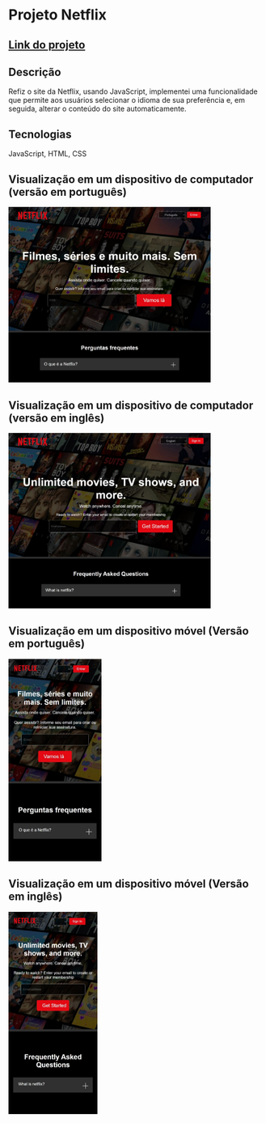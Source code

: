 # Projeto Netflix

## [Link do projeto](https://jpcardoso03.github.io/Projeto-Netflix/)

## Descrição
Refiz o site da Netflix, usando JavaScript, implementei uma funcionalidade que permite aos usuários selecionar o idioma de sua preferência e, em seguida, alterar o conteúdo do site automaticamente.

## Tecnologias
JavaScript, HTML, CSS



## Visualização em um dispositivo de computador (versão em português)
<img src="https://github.com/jpcardoso03/Projeto-Netflix/blob/master/images/netflix-portuguese.jpeg?raw=true" width="400px">

## Visualização em um dispositivo de computador (versão em inglês)
<img src="https://github.com/jpcardoso03/Projeto-Netflix/blob/master/images/netflix-english.jpeg?raw=true" width="400px">

## Visualização em um dispositivo móvel (Versão em português)
<img src="https://github.com/jpcardoso03/Projeto-Netflix/blob/master/images/netflix-portuguese-celular.jpeg?raw=true" height="400px">

## Visualização em um dispositivo móvel (Versão em inglês)
<img src="https://github.com/jpcardoso03/Projeto-Netflix/blob/master/images/netflix-english-celular.jpeg?raw=true" height="400px">
